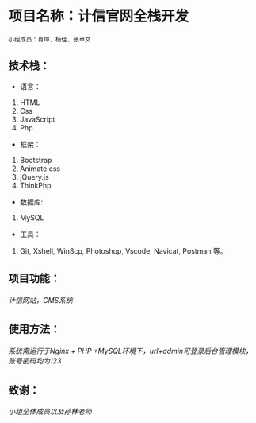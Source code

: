 # 项目名称：计信官网全栈开发
`小组成员：肖璋、杨佳、张卓文`
## 技术栈：
- 语言：
 1. HTML
 2. Css
 3. JavaScript
 4. Php
- 框架：
1. Bootstrap
2. Animate.css
3. jQuery.js
4. ThinkPhp
- 数据库:
1. MySQL
- 工具：
1. Git, Xshell, WinScp, Photoshop, Vscode, Navicat, Postman 等。
## 项目功能：
###### 计信网站，CMS系统
## 使用方法：
###### 系统需运行于Nginx + PHP +MySQL环境下，url+admin可登录后台管理模块，账号密码均为123
## 致谢：
###### 小组全体成员以及孙林老师

